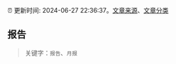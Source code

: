 :alarm_clock: 更新时间: 2024-06-27 22:36:37。[文章来源](/README.md)、[文章分类](/TAGS.md)

## 报告


> 关键字：`报告`、`月报`



